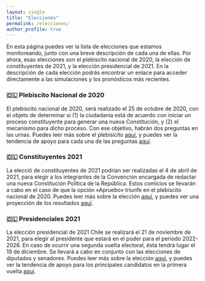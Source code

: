 ```yaml
---
layout: single
title: "Elecciones"
permalink: /elecciones/
author_profile: true
---
```


En esta página puedes ver la lista de elecciones que estamos monitoreando, junto con una breve descripción de cada una de ellas. Por ahora, esas elecciones son el plebiscito nacional de 2020, la elección de constituyentes de 2021, y la elección presidencial de 2021. En la descripción de cada elección podrás encontrar un enlace para acceder directamente a las simulaciones y los pronósticos más recientes.


### 🇨🇱 Plebiscito Nacional de 2020

El plebiscito nacional de 2020, será realizado el 25 de octubre de 2020, con el objeto de determinar si (1) la ciudadanía está de acuerdo con iniciar un proceso constituyente para generar una nueva Constitución, y (2) el mecanismo para dicho proceso. Con ese objetivo, habrán dos preguntas en las urnas. Puedes leer más sobre el plebisicito [aquí](https://es.wikipedia.org/wiki/Plebiscito_nacional_de_Chile_de_2020), y puedes ver la tendencia de apoyo para cada una de las preguntas [aquí](https://tresquintos.cl/plebiscito2020/).


### 🇨🇱 Constituyentes 2021

La elecció de constituyentes de 2021 podrían ser realizadas el 4 de abril de 2021, para elegir a los integrantes de la Convención encargada de redactar una nueva Constitución Política de la República. Estos comicios se llevarán a cabo en el caso de que la opción «Apruebo» triunfe en el plebiscito nacional de 2020. Puedes leer más sobre la elección [aquí](https://es.wikipedia.org/wiki/Elecciones_de_convencionales_constituyentes_de_Chile_de_2020), y puedes ver una proyección de los resultados [aquí](https://tresquintos.cl/constituyentes2021/).


### 🇨🇱 Presidenciales 2021

La elección presidencial de 2021 Chile se realizará el 21 de noviembre de 2021, para elegir al presidente que estará en el poder para el período 2022-2026. En caso de ocurrir una segunda vuelta electoral, ésta tendrá lugar el 19 de diciembre. Se llevará a cabo en conjunto con las elecciones de diputados y senadores. Puedes leer más sobre la elección [aquí](https://es.wikipedia.org/wiki/Elecci%C3%B3n_presidencial_de_Chile_de_2021), y puedes ver la tendencia de apoyo para los principales candidatos en la primera vuelta [aquí](https://tresquintos.cl/presidenciales2021/).
